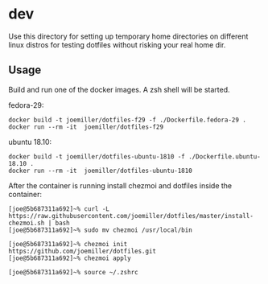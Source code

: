 dev
===

Use this directory for setting up temporary home directories on different
linux distros for testing dotfiles without risking your real home dir.

Usage
-----

Build and run one of the docker images. A zsh shell will be started.

fedora-29:

```console
docker build -t joemiller/dotfiles-f29 -f ./Dockerfile.fedora-29 .
docker run --rm -it  joemiller/dotfiles-f29
```

ubuntu 18.10:

```console
docker build -t joemiller/dotfiles-ubuntu-1810 -f ./Dockerfile.ubuntu-18.10 .
docker run --rm -it  joemiller/dotfiles-ubuntu-1810
```

After the container is running install chezmoi and dotfiles inside the container:

```console
[joe@5b687311a692]~% curl -L https://raw.githubusercontent.com/joemiller/dotfiles/master/install-chezmoi.sh | bash
[joe@5b687311a692]~% sudo mv chezmoi /usr/local/bin

[joe@5b687311a692]~% chezmoi init https://github.com/joemiller/dotfiles.git
[joe@5b687311a692]~% chezmoi apply

[joe@5b687311a692]~% source ~/.zshrc
```
